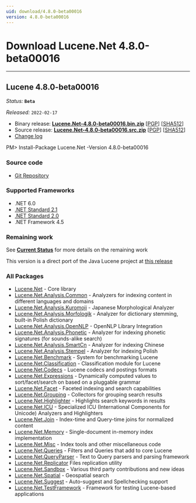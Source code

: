```yaml
---
uid: download/4.8.0-beta00016
version: 4.8.0-beta00016
---
```


# Download Lucene.Net 4.8.0-beta00016

---

## Lucene 4.8.0-beta00016

_Status:_ **`Beta`**

_Released:_ `2022-02-17`

- Binary release: **[Lucene.Net-4.8.0-beta00016.bin.zip](https://www.apache.org/dyn/closer.lua/lucenenet/4.8.0-beta00016/Apache-Lucene.Net-4.8.0-beta00016.bin.zip)** [[PGP](https://downloads.apache.org/lucenenet/4.8.0-beta00016/Apache-Lucene.Net-4.8.0-beta00016.bin.zip.asc)] [[SHA512](https://downloads.apache.org/lucenenet/4.8.0-beta00016/Apache-Lucene.Net-4.8.0-beta00016.bin.zip.sha512)]
- Source release: **[Lucene.Net-4.8.0-beta00016.src.zip](https://www.apache.org/dyn/closer.lua/lucenenet/4.8.0-beta00016/Apache-Lucene.Net-4.8.0-beta00016.src.zip)** [[PGP](https://downloads.apache.org/lucenenet/4.8.0-beta00016/Apache-Lucene.Net-4.8.0-beta00016.src.zip.asc)] [[SHA512](https://downloads.apache.org/lucenenet/4.8.0-beta00016/Apache-Lucene.Net-4.8.0-beta00016.src.zip.sha512)]
- [Change log](https://github.com/apache/lucenenet/releases/tag/Lucene.Net_4_8_0_beta00016)

<div class="nuget-well" style="text-align:left;">
    PM> Install-Package Lucene.Net -Version 4.8.0-beta00016
</div>

### Source code

- [Git Repository](https://github.com/apache/lucenenet)

### Supported Frameworks

- .NET 6.0
- [.NET Standard 2.1](https://docs.microsoft.com/en-us/dotnet/standard/net-standard)
- [.NET Standard 2.0](https://docs.microsoft.com/en-us/dotnet/standard/net-standard)
- .NET Framework 4.5

### Remaining work

See **[Current Status](xref:contributing/current-status)** for more details on the remaining work

This version is a direct port of the Java Lucene project at [this release](https://github.com/apache/lucene-solr/releases/tag/releases%2Flucene-solr%2F4.8.0)

### All Packages

- [Lucene.Net](https://www.nuget.org/packages/Lucene.Net/) - Core library
- [Lucene.Net.Analysis.Common](https://www.nuget.org/packages/Lucene.Net.Analysis.Common/) - Analyzers for indexing content in different languages and domains
- [Lucene.Net.Analysis.Kuromoji](https://www.nuget.org/packages/Lucene.Net.Analysis.Kuromoji/) - Japanese Morphological Analyzer
- [Lucene.Net.Analysis.Morfologik](https://www.nuget.org/packages/Lucene.Net.Analysis.Morfologik/) - Analyzer for dictionary stemming, built-in Polish dictionary
- [Lucene.Net.Analysis.OpenNLP](https://www.nuget.org/packages/Lucene.Net.Analysis.OpenNLP/) - OpenNLP Library Integration
- [Lucene.Net.Analysis.Phonetic](https://www.nuget.org/packages/Lucene.Net.Analysis.Phonetic/) - Analyzer for indexing phonetic signatures (for sounds-alike search)
- [Lucene.Net.Analysis.SmartCn](https://www.nuget.org/packages/Lucene.Net.Analysis.SmartCn/) - Analyzer for indexing Chinese
- [Lucene.Net.Analysis.Stempel](https://www.nuget.org/packages/Lucene.Net.Analysis.Stempel/) - Analyzer for indexing Polish
- [Lucene.Net.Benchmark](https://www.nuget.org/packages/Lucene.Net.Benchmark/) - System for benchmarking Lucene
- [Lucene.Net.Classification](https://www.nuget.org/packages/Lucene.Net.Classification/) - Classification module for Lucene
- [Lucene.Net.Codecs](https://www.nuget.org/packages/Lucene.Net.Codecs/) - Lucene codecs and postings formats
- [Lucene.Net.Expressions](https://www.nuget.org/packages/Lucene.Net.Expressions/) - Dynamically computed values to sort/facet/search on based on a pluggable grammar
- [Lucene.Net.Facet](https://www.nuget.org/packages/Lucene.Net.Facet/) - Faceted indexing and search capabilities
- [Lucene.Net.Grouping](https://www.nuget.org/packages/Lucene.Net.Grouping/) - Collectors for grouping search results
- [Lucene.Net.Highlighter](https://www.nuget.org/packages/Lucene.Net.Highlighter/) - Highlights search keywords in results
- [Lucene.Net.ICU](https://www.nuget.org/packages/Lucene.Net.ICU/) - Specialized ICU (International Components for Unicode) Analyzers and Highlighters
- [Lucene.Net.Join](https://www.nuget.org/packages/Lucene.Net.Join/) - Index-time and Query-time joins for normalized content
- [Lucene.Net.Memory](https://www.nuget.org/packages/Lucene.Net.Memory/) - Single-document in-memory index implementation
- [Lucene.Net.Misc](https://www.nuget.org/packages/Lucene.Net.Misc/) - Index tools and other miscellaneous code
- [Lucene.Net.Queries](https://www.nuget.org/packages/Lucene.Net.Queries/) - Filters and Queries that add to core Lucene
- [Lucene.Net.QueryParser](https://www.nuget.org/packages/Lucene.Net.QueryParser/) - Text to Query parsers and parsing framework
- [Lucene.Net.Replicator](https://www.nuget.org/packages/Lucene.Net.Replicator/) Files replication utility
- [Lucene.Net.Sandbox](https://www.nuget.org/packages/Lucene.Net.Sandbox/) - Various third party contributions and new ideas
- [Lucene.Net.Spatial](https://www.nuget.org/packages/Lucene.Net.Spatial/) - Geospatial search
- [Lucene.Net.Suggest](https://www.nuget.org/packages/Lucene.Net.Suggest/) - Auto-suggest and Spellchecking support
- [Lucene.Net.TestFramework](https://www.nuget.org/packages/Lucene.Net.TestFramework/) - Framework for testing Lucene-based applications
